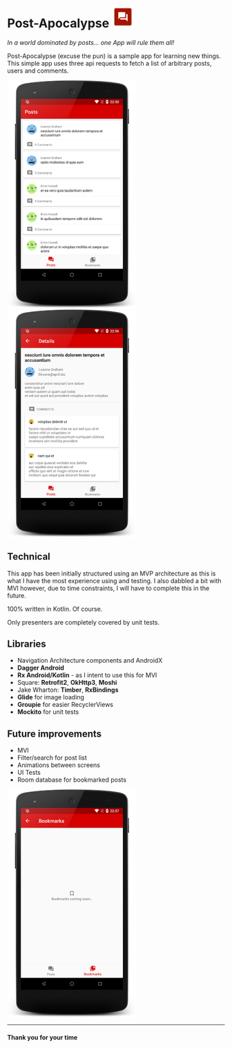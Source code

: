 # Post-Apocalypse <img src="app/src/main/ic_launcher-web.png" width="50" height="50">

*In a world dominated by posts... one App will rule them all!*

Post-Apocalypse (excuse the pun) is a sample app for learning new things. This simple app uses three api requests to fetch a list of arbitrary posts, users and comments.

<img src="README/postsList.png" width="300"> <img src="README/postsDetails.png" width="300">

## Technical
This app has been initially structured using an MVP architecture as this is what I have the most experience using and testing.
I also dabbled a bit with MVI however, due to time constraints, I will have to complete this in the future.

100% written in Kotlin. Of course.

Only presenters are completely covered by unit tests.


## Libraries
- Navigation Architecture components and AndroidX
- **Dagger Android**
- **Rx Android/Kotlin** - as I intent to use this for MVI
- Square: **Retrofit2**, **OkHttp3**, **Moshi**
- Jake Wharton: **Timber**, **RxBindings**
- **Glide** for image loading
- **Groupie** for easier RecyclerViews
- **Mockito** for unit tests

## Future improvements
- MVI
- Filter/search for post list
- Animations between screens
- UI Tests
- Room database for bookmarked posts

<img src="README/postsFuture.png" width="300">


--------
#### Thank you for your time
